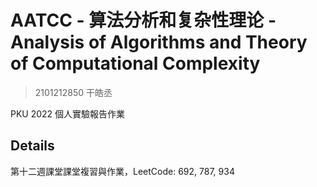 # AATCC - 算法分析和复杂性理论 - Analysis of Algorithms and Theory of Computational Complexity

> 2101212850 干皓丞

PKU 2022 個人實驗報告作業


## Details

第十二週課堂課堂複習與作業，LeetCode: 692, 787, 934











